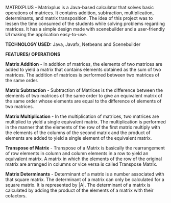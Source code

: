 MATRIXPLUS 
     - Matrixplus is a Java-based calculator that solves basic operations of matrices. It contains addition, subtraction, multiplication, determinants, and matrix transposition. The idea of this project was to lessen the time consumed of the students while solving problems regarding matrices. It has a simple design made with scenebuilder and a user-friendly UI making the application easy-to-use. 

**TECHNOLOGY USED:**
Java, Javafx, Netbeans and Scenebuilder

**FEATURES/ OPERATIONS**

**Matrix Addition**
     - In addition of matrices, the elements of two matrices are added to yield a matrix that contains elements obtained as the sum of two matrices. The addition of matrices is performed between two matrices of the same order.
     
**Matrix Subtraction**
     - Subtraction of Matrices is the difference between the elements of two matrices of the same order to give an equivalent matrix of the same order whose elements are equal to the difference of elements of two matrices. 
     
**Matrix Multiplication**
     - In the multiplication of matrices, two matrices are multiplied to yield a single equivalent matrix. The multiplication is performed in the manner that the elements of the row of the first matrix multiply with the elements of the columns of the second matrix and the product of elements are added to yield a single element of the equivalent matrix.
     
**Transpose of Matrix**
     - Transpose of a Matrix is basically the rearrangement of row elements in column and column elements in a row to yield an equivalent matrix. A matrix in which the elements of the row of the original matrix are arranged in columns or vice versa is called Transpose Matrix.

**Matrix Determinants**
     - Determinant of a matrix is a number associated with that square matrix. The determinant of a matrix can only be calculated for a square matrix. It is represented by |A|. The determinant of a matrix is calculated by adding the product of the elements of a matrix with their cofactors.
     
    

